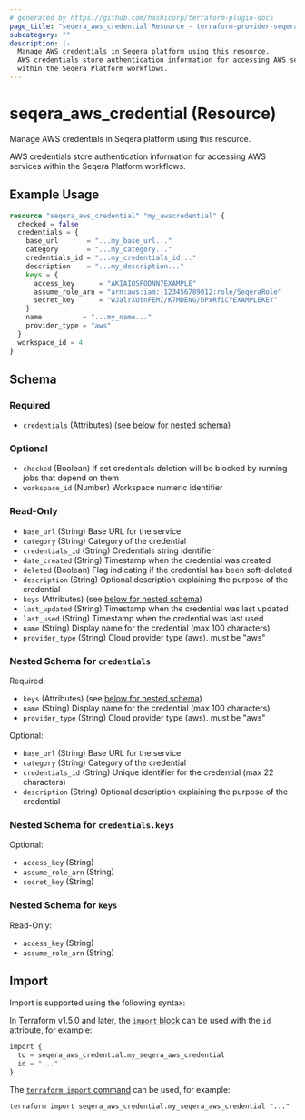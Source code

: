 ```yaml
---
# generated by https://github.com/hashicorp/terraform-plugin-docs
page_title: "seqera_aws_credential Resource - terraform-provider-seqera"
subcategory: ""
description: |-
  Manage AWS credentials in Seqera platform using this resource.
  AWS credentials store authentication information for accessing AWS services
  within the Seqera Platform workflows.
---
```


# seqera_aws_credential (Resource)

Manage AWS credentials in Seqera platform using this resource.

AWS credentials store authentication information for accessing AWS services
within the Seqera Platform workflows.

## Example Usage

```terraform
resource "seqera_aws_credential" "my_awscredential" {
  checked = false
  credentials = {
    base_url       = "...my_base_url..."
    category       = "...my_category..."
    credentials_id = "...my_credentials_id..."
    description    = "...my_description..."
    keys = {
      access_key      = "AKIAIOSFODNN7EXAMPLE"
      assume_role_arn = "arn:aws:iam::123456789012:role/SeqeraRole"
      secret_key      = "wJalrXUtnFEMI/K7MDENG/bPxRfiCYEXAMPLEKEY"
    }
    name          = "...my_name..."
    provider_type = "aws"
  }
  workspace_id = 4
}
```

<!-- schema generated by tfplugindocs -->
## Schema

### Required

- `credentials` (Attributes) (see [below for nested schema](#nestedatt--credentials))

### Optional

- `checked` (Boolean) If set credentials deletion will be blocked by running jobs that depend on them
- `workspace_id` (Number) Workspace numeric identifier

### Read-Only

- `base_url` (String) Base URL for the service
- `category` (String) Category of the credential
- `credentials_id` (String) Credentials string identifier
- `date_created` (String) Timestamp when the credential was created
- `deleted` (Boolean) Flag indicating if the credential has been soft-deleted
- `description` (String) Optional description explaining the purpose of the credential
- `keys` (Attributes) (see [below for nested schema](#nestedatt--keys))
- `last_updated` (String) Timestamp when the credential was last updated
- `last_used` (String) Timestamp when the credential was last used
- `name` (String) Display name for the credential (max 100 characters)
- `provider_type` (String) Cloud provider type (aws). must be "aws"

<a id="nestedatt--credentials"></a>
### Nested Schema for `credentials`

Required:

- `keys` (Attributes) (see [below for nested schema](#nestedatt--credentials--keys))
- `name` (String) Display name for the credential (max 100 characters)
- `provider_type` (String) Cloud provider type (aws). must be "aws"

Optional:

- `base_url` (String) Base URL for the service
- `category` (String) Category of the credential
- `credentials_id` (String) Unique identifier for the credential (max 22 characters)
- `description` (String) Optional description explaining the purpose of the credential

<a id="nestedatt--credentials--keys"></a>
### Nested Schema for `credentials.keys`

Optional:

- `access_key` (String)
- `assume_role_arn` (String)
- `secret_key` (String)



<a id="nestedatt--keys"></a>
### Nested Schema for `keys`

Read-Only:

- `access_key` (String)
- `assume_role_arn` (String)

## Import

Import is supported using the following syntax:

In Terraform v1.5.0 and later, the [`import` block](https://developer.hashicorp.com/terraform/language/import) can be used with the `id` attribute, for example:

```terraform
import {
  to = seqera_aws_credential.my_seqera_aws_credential
  id = "..."
}
```

The [`terraform import` command](https://developer.hashicorp.com/terraform/cli/commands/import) can be used, for example:

```shell
terraform import seqera_aws_credential.my_seqera_aws_credential "..."
```
